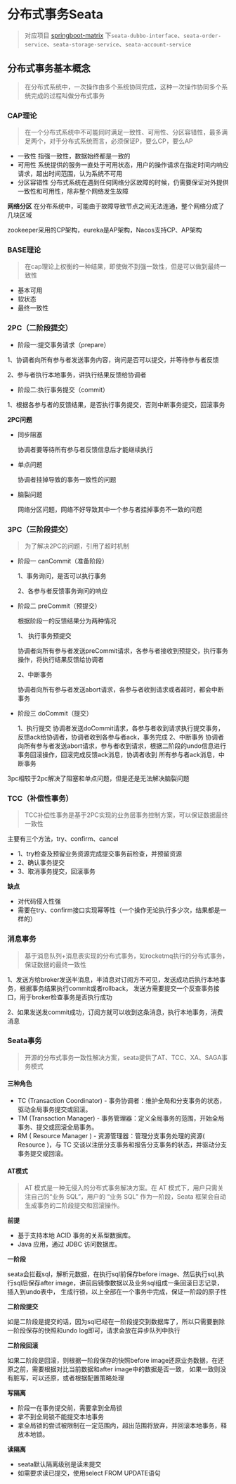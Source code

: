 # 分布式事务Seata

> 对应项目 [springboot-matrix](https://github.com/zhaoweilong007/spring-boot-matrix) 下`seata-dubbo-interface`、`seata-order-service`、`seata-storage-service`、`seata-account-service`

## 分布式事务基本概念

> 在分布式系统中，一次操作由多个系统协同完成，这种一次操作协同多个系统完成的过程叫做分布式事务

### CAP理论

> 在一个分布式系统中不可能同时满足一致性、可用性、分区容错性，最多满足两个，对于分布式系统而言，必须保证P，要么CP，要么AP

- 一致性 指强一致性，数据始终都是一致的
- 可用性 系统提供的服务一直处于可用状态，用户的操作请求在指定时间内响应请求，超出时间范围，认为系统不可用
- 分区容错性 分布式系统在遇到任何网络分区故障的时候，仍需要保证对外提供一致性和可用性，除非整个网络发生故障

**网络分区**
在分布系统中，可能由于故障导致节点之间无法连通，整个网络分成了几块区域

zookeeper采用的CP架构，eureka是AP架构，Nacos支持CP、AP架构

### BASE理论

> 在cap理论上权衡的一种结果，即使做不到强一致性，但是可以做到最终一致性

- 基本可用
- 软状态
- 最终一致性

### 2PC（二阶段提交）

- 阶段一:提交事务请求（prepare）

1、协调者向所有参与者发送事务内容，询问是否可以提交，并等待参与者反馈

2、参与者执行本地事务，讲执行结果反馈给协调者

- 阶段二:执行事务提交（commit）

1、根据各参与者的反馈结果，是否执行事务提交，否则中断事务提交，回滚事务

**2PC问题**

- 同步阻塞

  协调者要等待所有参与者反馈信息后才能继续执行
- 单点问题

  协调者挂掉导致的事务一致性的问题
- 脑裂问题

  网络分区问题，网络不好导致其中一个参与者挂掉事务不一致的问题

### 3PC（三阶段提交）

> 为了解决2PC的问题，引用了超时机制

- 阶段一 canCommit（准备阶段）

  1、事务询问，是否可以执行事务

  2、各参与者反馈事务询问的响应

- 阶段二 preCommit（预提交）

  根据阶段一的反馈结果分为两种情况

  1、 执行事务预提交

  协调者向所有参与者发送preCommit请求，各参与者接收到预提交，执行事务操作，将执行结果反馈给协调者

  2、中断事务

  协调者向所有参与者发送abort请求，各参与者收到请求或者超时，都会中断事务


- 阶段三 doCommit（提交）

  1、执行提交 协调者发送doCommit请求，各参与者收到请求执行提交事务，反馈ack给协调者，协调者收到各参与者ack，事务完成 2、中断事务
  协调者向所有参与者发送abort请求，参与者收到请求，根据二阶段的undo信息进行事务回滚操作，回滚完成反馈ack消息，协调者收到 所有参与者ack消息，中断事务

3pc相较于2pc解决了阻塞和单点问题，但是还是无法解决脑裂问题

### TCC（补偿性事务）

> TCC补偿性事务是基于2PC实现的业务层事务控制方案，可以保证数据最终一致性

主要有三个方法，try、confirm、cancel

- 1、try检查及预留业务资源完成提交事务前检查，并预留资源
- 2、确认事务提交
- 3、取消事务提交，回滚事务

**缺点**

- 对代码侵入性强
- 需要在try、confirm接口实现幂等性（一个操作无论执行多少次，结果都是一样的）

### 消息事务

> 基于消息队列+消息表实现的分布式事务，如rocketmq执行的分布式事务，保证数据的最终一致性

1、发送方给broker发送半消息，半消息对订阅方不可见，发送成功后执行本地事务，根据事务结果执行commit或者rollback，
发送方需要提交一个反查事务接口，用于broker检查事务是否执行成功

2、如果发送发commit成功，订阅方就可以收到这条消息，执行本地事务，消费消息

### Seata事务

> 开源的分布式事务一致性解决方案，seata提供了AT、TCC、XA、SAGA事务模式

#### 三种角色

- TC (Transaction Coordinator) - 事务协调者：维护全局和分支事务的状态，驱动全局事务提交或回滚。
- TM (Transaction Manager) - 事务管理器：定义全局事务的范围，开始全局事务、提交或回滚全局事务。
- RM ( Resource Manager ) - 资源管理器：管理分支事务处理的资源( Resource )，与 TC 交谈以注册分支事务和报告分支事务的状态，并驱动分支事务提交或回滚。

#### AT模式

> AT 模式是一种无侵入的分布式事务解决方案。在 AT 模式下，用户只需关注自己的“业务 SQL”，用户的 “业务 SQL” 作为一阶段，Seata 框架会自动生成事务的二阶段提交和回滚操作。

**前提**

- 基于支持本地 ACID 事务的关系型数据库。
- Java 应用，通过 JDBC 访问数据库。

**一阶段**

seata会拦截sql，解析元数据，在执行sql前保存before image、然后执行sql,执行sql后保存after
image，讲前后镜像数据以及业务sql组成一条回滚日志记录，插入到undo表中， 生成行锁，以上全部在一个事务中完成，保证一阶段的原子性

**二阶段提交**

如是二阶段是提交的话，因为sql已经在一阶段提交到数据库了，所以只需要删除一阶段保存的快照和undo log即可，请求会放在异步队列中执行

**二阶段回滚**

如果二阶段是回滚，则根据一阶段保存的快照before image还原业务数据，在还原之前，需要根据对比当前数据和after image中的数据是否一致，
如果一致则没有脏写，可以还原，或者根据配置策略处理

**写隔离**

- 阶段一在事务提交前，需要拿到全局锁
- 拿不到全局锁不能提交本地事务
- 拿全局锁的尝试被限制在一定范围内，超出范围将放弃，并回滚本地事务，释放本地锁。

**读隔离**

- seata默认隔离级别是读未提交
- 如需要求读已提交，使用select FROM UPDATE语句
